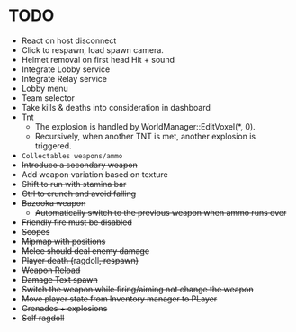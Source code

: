 ﻿# TODO
- React on host disconnect
- Click to respawn, load spawn camera.
- Helmet removal on first head Hit + sound
- Integrate Lobby service
- Integrate Relay service
- Lobby menu
- Team selector
- Take kills & deaths into consideration in dashboard
- Tnt
  - The explosion is handled by WorldManager::EditVoxel(*, 0).
  - Recursively, when another TNT is met, another explosion is triggered.
- `Collectables weapons/ammo`
- ~~Introduce a secondary weapon~~
- ~~Add weapon variation based on texture~~
- ~~Shift to run with stamina bar~~
- ~~Ctrl to crunch and avoid falling~~
- ~~Bazooka weapon~~
  - ~~Automatically switch to the previous weapon when ammo runs over~~
- ~~Friendly fire must be disabled~~
- ~~Scopes~~
- ~~Mipmap with positions~~
- ~~Melee should deal enemy damage~~
- ~~Player death (~~ragdoll~~, respawn)~~
- ~~Weapon Reload~~
- ~~Damage Text spawn~~
- ~~Switch the weapon while firing/aiming not change the weapon~~
- ~~Move player state from Inventory manager to PLayer~~
- ~~Grenades + explosions~~
- ~~Self ragdoll~~
